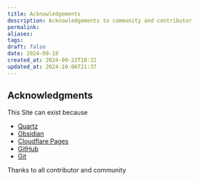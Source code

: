 ```yaml
---
title: Acknowledgements
description: Acknowledgements to community and contributor
permalink: 
aliases: 
tags: 
draft: false
date: 2024-09-18
created_at: 2024-09-22T18:32
updated_at: 2024-10-06T21:37
---
```


## Acknowledgments

This Site can exist because

- [Quartz](https://github.com/jackyzha0/quartz)
- [Obsidian](https://obsidian.md/)
- [Cloudflare Pages](https://pages.cloudflare.com/)
- [GitHub](https://github.com)
- [Git](https://git-scm.com/)

Thanks to all contributor and community
